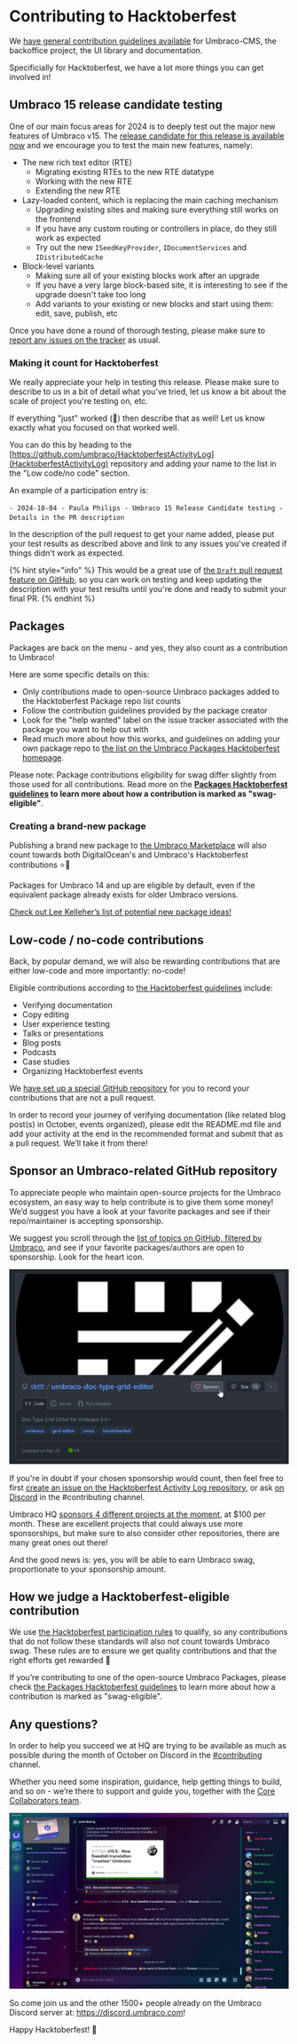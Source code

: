 # Contributing to Hacktoberfest

We [have general contribution guidelines available](../README.md) for Umbraco-CMS, the backoffice project, the UI library and documentation. 

Specificially for Hacktoberfest, we have a lot more things you can get involved in!

## Umbraco 15 release candidate testing

One of our main focus areas for 2024 is to deeply test out the major new features of Umbraco v15. The [release candidate for this release is available now](https://umbraco.com/blog/umbraco-15-release-candidate/) and we encourage you to test the main new features, namely:

- The new rich text editor (RTE)
  - Migrating existing RTEs to the new RTE datatype
  - Working with the new RTE
  - Extending the new RTE
- Lazy-loaded content, which is replacing the main caching mechanism
  - Upgrading existing sites and making sure everything still works on the frontend
  - If you have any custom routing or controllers in place, do they still work as expected
  - Try out the new `ISeedKeyProvider`, `IDocumentServices` and `IDistributedCache`
- Block-level variants
  - Making sure all of your existing blocks work after an upgrade
  - If you have a very large block-based site, it is interesting to see if the upgrade doesn't take too long
  - Add variants to your existing or new blocks and start using them: edit, save, publish, etc

Once you have done a round of thorough testing, please make sure to [report any issues on the tracker](https://github.com/umbraco/Umbraco-CMS/issues/new?assignees=&labels=type/bug&labels=affected/v14&template=01_bug_report.yml&title=v15RC1) as usual. 

### Making it count for Hacktoberfest

We really appreciate your help in testing this release. Please make sure to describe to us in a bit of detail what you've tried, let us know a bit about the scale of project you're testing on, etc. 

If everything "just" worked (🤞) then describe that as well! Let us know exactly what you focused on that worked well.

You can do this by heading to the [https://github.com/umbraco/HacktoberfestActivityLog](HacktoberfestActivityLog) repository and adding your name to the list in the "Low code/no code" section. 

An example of a participation entry is:

`- 2024-10-04 - Paula Philips - Umbraco 15 Release Candidate testing - Details in the PR description`

In the description of the pull request to get your name added, please put your test results as described above and link to any issues you've created if things didn't work as expected.

{% hint style="info" %}
This would be a great use of [the `Draft` pull request feature on GitHub](https://github.blog/news-insights/product-news/introducing-draft-pull-requests/), so you can work on testing and keep updating the description with your test results until you're done and ready to submit your final PR. 
{% endhint %}


## Packages

Packages are back on the menu - and yes, they also count as a contribution to Umbraco!

Here are some specific details on this:

* Only contributions made to open-source Umbraco packages added to the Hacktoberfest Package repo list counts
* Follow the contribution guidelines provided by the package creator
* Look for the "help wanted" label on the issue tracker associated with the package you want to help out with
* Read much more about how this works, and guidelines on adding your own package repo to [the list on the Umbraco Packages Hacktoberfest homepage](https://github.com/umbraco/Umbraco.Packages/tree/main/Hacktoberfest). 

Please note: Package contributions eligibility for swag  differ slightly from those used for all contributions. Read more on the **[Packages Hacktoberfest guidelines](https://github.com/umbraco/Umbraco.Packages/tree/main/Hacktoberfest) to learn more about how a contribution is marked as "swag-eligible"**.

### Creating a brand-new package

Publishing a brand new package to [the Umbraco Marketplace](https://marketplace.umbraco.com/) will also count towards both DigitalOcean's and Umbraco's Hacktoberfest contributions ⭐🤩

Packages for Umbraco 14 and up are eligible by default, even if the equivalent package already exists for older Umbraco versions.

[Check out Lee Kelleher’s list of potential new package ideas!](https://leekelleher.github.io/umbraco-package-ideas/)

## Low-code / no-code contributions 

Back, by popular demand, we will also be rewarding contributions that are either low-code and more importantly: no-code!

Eligible contributions according to [the Hacktoberfest guidelines](https://hacktoberfest.com/about/#low-or-non-code) include:

* Verifying documentation
* Copy editing
* User experience testing
* Talks or presentations
* Blog posts
* Podcasts
* Case studies
* Organizing Hacktoberfest events

We [have set up a special GitHub repository](https://github.com/umbraco/HacktoberfestActivityLog) for you to record your contributions that are not a pull request.

In order to record your journey of verifying documentation (like related blog post(s) in October, events organized), please edit the README.md file and add your activity at the end in the recommended format and submit that as a pull request. We’ll take it from there!

## Sponsor an Umbraco-related GitHub repository

To appreciate people who maintain open-source projects for the Umbraco ecosystem, an easy way to help contribute is to give them some money! We’d suggest you have a look at your favorite packages and see if their repo/maintainer is accepting sponsorship. 

We suggest you scroll through the [list of topics on GitHub, filtered by Umbraco](https://github.com/topics/umbraco), and see if your favorite packages/authors are open to sponsorship. Look for the heart icon.

![Screenshot that shows the Sponsor heart option](images/hacktoberfest_screenshot.png)

If you're in doubt if your chosen sponsorship would count, then feel free to first [create an issue on the Hacktoberfest Activity Log repository](https://github.com/umbraco/HacktoberfestActivityLog/issues), or ask [on Discord](https://discord.umbraco.com/) in the #contributing channel.

Umbraco HQ [sponsors 4 different projects at the moment](https://community.umbraco.com/the-community-blog/oss-sponsorship-initiative/), at $100 per month. These are excellent projects that could always use more sponsorships, but make sure to also consider other repositories, there are many great ones out there!

And the good news is: yes, you will be able to earn Umbraco swag, proportionate to your sponsorship amount. 

## How we judge a Hacktoberfest-eligible contribution

We use [the Hacktoberfest participation rules](https://hacktoberfest.com/participation/) to qualify, so any contributions that do not follow these standards will also not count towards Umbraco swag. These rules are to ensure we get quality contributions and that the right efforts get rewarded 🙌

If you’re contributing to one of the open-source Umbraco Packages, please check [the Packages Hacktoberfest guidelines](https://github.com/umbraco/Umbraco.Packages/tree/main/Hacktoberfest) to learn more about how a contribution is marked as "swag-eligible".

## Any questions?

In order to help you succeed we at HQ are trying to be available as much as possible during the month of October on Discord in the [#contributing](https://discord-chats.umbraco.com/c/contributing) channel.

Whether you need some inspiration, guidance, help getting things to build, and so on - we’re there to support and guide you, together with the [Core Collaborators team](https://community.umbraco.com/community-teams/the-core-collaborators/).

![Screenshot that shows the Discord #contributing channel](images/discord_contributing.png)

So come join us and the other 1500+ people already on the Umbraco Discord server at: https://discord.umbraco.com!

Happy Hacktoberfest! 🎃